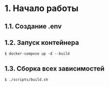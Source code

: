 # 1. Начало работы
## 1.1. Создание .env
## 1.2. Запуск контейнера
```
$ docker-compose up -d --build
```
## 1.3. Сборка всех зависимостей
```
$ ./scripts/build.sh
```